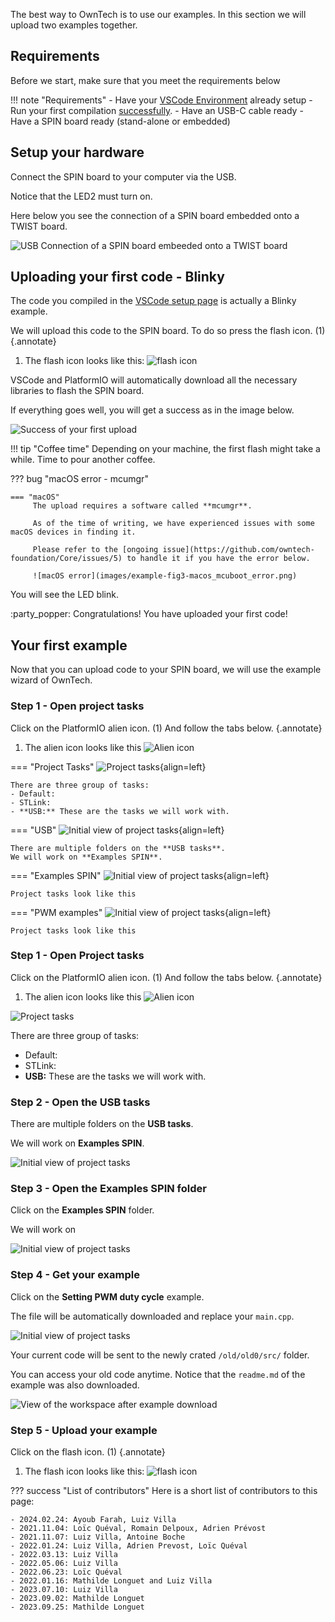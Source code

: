 
The best way to OwnTech is to use our examples. In this section we will upload two examples together.

## Requirements

Before we start, make sure that you meet the requirements below

!!! note "Requirements"
     - Have your [VSCode Environment](vscode_setup.md) already setup
     - Run your first compilation [successfully](vscode_setup.md#step-7---build-the-code).
     - Have an USB-C cable ready
     - Have a SPIN board ready (stand-alone or embedded)

## Setup your hardware

Connect the SPIN board to your computer via the USB.

Notice that the LED2 must turn on.

Here below you see the connection of a SPIN board embedded onto a TWIST board.

![USB Connection of a SPIN board embeeded onto a TWIST board](images/example-fig1-usb_connection.svg)


## Uploading your first code - Blinky


The code you compiled in the [VSCode setup page](vscode_setup.md) is actually a Blinky example.

We will upload this code to the SPIN board. To do so press the flash icon. (1)
{.annotate}

1. The flash icon looks like this: ![flash icon](images/icon-flash.png)

VSCode and PlatformIO will automatically download all the necessary libraries to flash the SPIN board.

If everything goes well, you will get a success as in the image below.

![Success of your first upload](images/example-fig2-upload.png)


!!! tip "Coffee time"
    Depending on your machine, the first flash might take a while.
    Time to pour another coffee.

??? bug "macOS error - mcumgr"

    === "macOS"
         The upload requires a software called **mcumgr**.

         As of the time of writing, we have experienced issues with some macOS devices in finding it.

         Please refer to the [ongoing issue](https://github.com/owntech-foundation/Core/issues/5) to handle it if you have the error below.

         ![macOS error](images/example-fig3-macos_mcuboot_error.png)

You will see the LED blink.

:party_popper: Congratulations! You have uploaded your first code!

## Your first example

Now that you can upload code to your SPIN board, we will use the example wizard of OwnTech.

### Step 1 - Open project tasks

Click on the PlatformIO alien icon. (1) And follow the tabs below.
{.annotate}

1. The alien icon looks like this ![Alien icon](images/icon-platformio.png)

=== "Project Tasks"
    ![Project tasks](images/example-fig4-platformio_tasks_1.png){align=left}

    There are three group of tasks:
    - Default:
    - STLink:
    - **USB:** These are the tasks we will work with.

=== "USB"
    ![Initial view of project tasks](images/example-fig4-platformio_tasks_2.png){align=left}

    There are multiple folders on the **USB tasks**.
    We will work on **Examples SPIN**.

=== "Examples SPIN"
    ![Initial view of project tasks](images/example-fig4-platformio_tasks_3.png){align=left}

    Project tasks look like this

=== "PWM examples"
    ![Initial view of project tasks](images/example-fig4-platformio_tasks_4.png){align=left}

    Project tasks look like this

### Step 1 - Open Project tasks

Click on the PlatformIO alien icon. (1) And follow the tabs below.
{.annotate}

1. The alien icon looks like this ![Alien icon](images/icon-platformio.png)

![Project tasks](images/example-fig4-platformio_tasks_1.png)

There are three group of tasks:
- Default:
- STLink:
- **USB:** These are the tasks we will work with.


### Step 2 - Open the USB tasks

There are multiple folders on the **USB tasks**.

We will work on **Examples SPIN**.

![Initial view of project tasks](images/example-fig4-platformio_tasks_2.png)

### Step 3 - Open the Examples SPIN folder

Click on the **Examples SPIN** folder.

We will work on

![Initial view of project tasks](images/example-fig4-platformio_tasks_3.png)

### Step 4 - Get your example

Click on the **Setting PWM duty cycle** example.

The file will be automatically downloaded and replace your `main.cpp`.

![Initial view of project tasks](images/example-fig4-platformio_tasks_4.png)

Your current code will be sent to the newly crated `/old/old0/src/` folder.

You can access your old code anytime. Notice that the `readme.md` of the example was also downloaded.

![View of the workspace after example download](images/example-fig5-workspace_after_example.png)


### Step 5 - Upload your example

Click on the flash icon. (1)
{.annotate}

1. The flash icon looks like this: ![flash icon](images/icon-flash.png)





??? success "List of contributors"
    Here is a short list of contributors to this page:

    - 2024.02.24: Ayoub Farah, Luiz Villa
    - 2021.11.04: Loïc Quéval, Romain Delpoux, Adrien Prévost
    - 2021.11.07: Luiz Villa, Antoine Boche
    - 2022.01.24: Luiz Villa, Adrien Prevost, Loïc Quéval
    - 2022.03.13: Luiz Villa
    - 2022.05.06: Luiz Villa
    - 2022.06.23: Loïc Quéval
    - 2022.01.16: Mathilde Longuet and Luiz Villa
    - 2023.07.10: Luiz Villa
    - 2023.09.02: Mathilde Longuet
    - 2023.09.25: Mathilde Longuet
